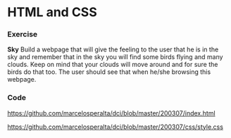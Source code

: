 # HTML and CSS

### Exercise

**Sky**
Build a webpage that will give the feeling to the user that he is in the sky
and remember that in the sky you will find some birds flying and many clouds.
Keep on mind that your clouds will move around and for sure the birds do that too.
The user should see that when he/she browsing this webpage.

### Code

https://github.com/marcelosperalta/dci/blob/master/200307/index.html

https://github.com/marcelosperalta/dci/blob/master/200307/css/style.css